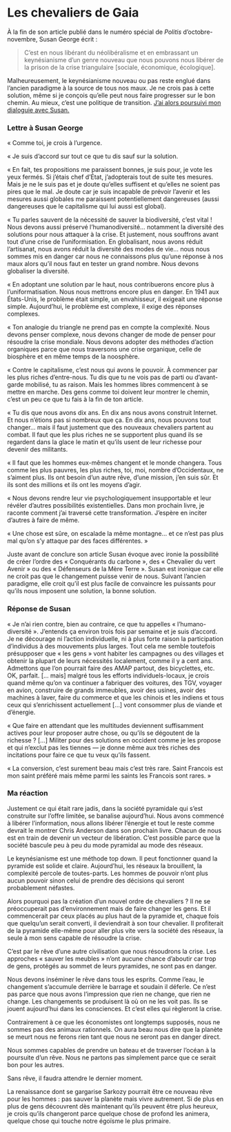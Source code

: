 # Les chevaliers de Gaia

À la fin de son article publié dans le numéro spécial de *Politis* d’octobre-novembre, Susan George écrit :

> C’est en nous libérant du néolibéralisme et en embrassant un keynésianisme d’un genre nouveau que nous pouvons nous libérer de la prison de la crise triangulaire \[sociale, économique, écologique\].

Malheureusement, le keynésianisme nouveau ou pas reste englué dans l’ancien paradigme à la source de tous nos maux. Je ne crois pas à cette solution, même si je conçois qu’elle peut nous faire progresser sur le bon chemin. Au mieux, c’est une politique de transition. [J’ai alors poursuivi mon dialoguie avec Susan.](https://tcrouzet.com/2008/11/19/the-tipping-point/)

### Lettre à Susan George

« Comme toi, je crois à l’urgence.

« Je suis d’accord sur tout ce que tu dis sauf sur la solution.

« En fait, tes propositions me paraissent bonnes, je suis pour, je vote les yeux fermés. Si j’étais chef d’État, j’adopterais tout de suite tes mesures. Mais je ne le suis pas et je doute qu’elles suffisent et qu’elles ne soient pas pires que le mal. Je doute car je suis incapable de prévoir l’avenir et les mesures aussi globales me paraissent potentiellement dangereuses (aussi dangereuses que le capitalisme qui lui aussi est global).

« Tu parles sauvent de la nécessité de sauver la biodiversité, c’est vital ! Nous devons aussi préservé l’humanodiversité… notamment la diversité des solutions pour nous attaquer à la crise. Et justement, nous souffrons avant tout d’une crise de l’uniformisation. En globalisant, nous avons réduit l’artisanat, nous avons réduit la diversité des modes de vie… nous nous sommes mis en danger car nous ne connaissons plus qu’une réponse à nos maux alors qu’il nous faut en tester un grand nombre. Nous devons globaliser la diversité.

« En adoptant une solution par le haut, nous contribuerons encore plus à l’uniformatisation. Nous nous mettrons encore plus en danger. En 1941 aux États-Unis, le problème était simple, un envahisseur, il exigeait une réponse simple. Aujourd’hui, le problème est complexe, il exige des réponses complexes.

« Ton analogie du triangle ne prend pas en compte la complexité. Nous devons penser complexe, nous devons changer de mode de penser pour résoudre la crise mondiale. Nous devons adopter des méthodes d’action organiques parce que nous traversons une crise organique, celle de biosphère et en même temps de la noosphère.

« Contre le capitalisme, c’est nous qui avons le pouvoir. À commencer par les plus riches d’entre-nous. Tu dis que tu ne vois pas de parti ou d’avant-garde mobilisé, tu as raison. Mais les hommes libres commencent à se mettre en marche. Des gens comme toi doivent leur montrer le chemin, c’est un peu ce que tu fais à la fin de ton article.

« Tu dis que nous avons dix ans. En dix ans nous avons construit Internet. Et nous n’étions pas si nombreux que ça. En dix ans, nous pouvons tout changer… mais il faut justement que des nouveaux chevaliers partent au combat. Il faut que les plus riches ne se supportent plus quand ils se regardent dans la glace le matin et qu’ils usent de leur richesse pour devenir des militants.

« Il faut que les hommes eux-mêmes changent et le monde changera. Tous comme les plus pauvres, les plus riches, toi, moi, nombre d’Occidentaux, ne s’aiment plus. Ils ont besoin d’un autre rêve, d’une mission, j’en suis sûr. Et ils sont des millions et ils ont les moyens d’agir.

« Nous devons rendre leur vie psychologiquement insupportable et leur révéler d’autres possibilités existentielles. Dans mon prochain livre, je raconte comment j’ai traversé cette transformation. J’espère en inciter d’autres à faire de même.

« Une chose est sûre, on escalade la même montagne… et ce n’est pas plus mal qu’on s’y attaque par des faces différentes. »

Juste avant de conclure son article Susan évoque avec ironie la possibilité de créer l’ordre des « Conquérants du carbone », des « Chevalier du vert Avenir » ou des « Défenseurs de la Mère Terre ». Susan est ironique car elle ne croit pas que le changement puisse venir de nous. Suivant l’ancien paradigme, elle croit qu’il est plus facile de convaincre les puissants pour qu’ils nous imposent une solution, la bonne solution.

### Réponse de Susan

« Je n’ai rien contre, bien au contraire, ce que tu appelles « l’humano-diversité ». J’entends ça environ trois fois par semaine et je suis d’accord. Je ne décourage ni l’action individuelle, ni à plus forte raison la participation d’individus à des mouvements plus larges. Tout cela me semble toutefois présupposer que « les gens » vont habiter les campagnes ou des villages et obtenir la plupart de leurs nécessités localement, comme il y a cent ans. Admettons que l’on pourrait faire des AMAP partout, des bicyclettes, etc. OK, parfait. \[… mais\] malgré tous les efforts individuels-locaux, je crois quand même qu’on va continuer a fabriquer des voitures, des TGV, voyager en avion, construire de grands immeubles, avoir des usines, avoir des machines à laver, faire du commerce et que les chinois et les indiens et tous ceux qui s’enrichissent actuellement \[…\] vont consommer plus de viande et d’énergie.

« Que faire en attendant que les multitudes deviennent suffisamment actives pour leur proposer autre chose, ou qu’ils se dégoutent de la richesse ? \[…\] Militer pour des solutions en occident comme je les propose et qui n’exclut pas les tiennes — je donne même aux très riches des incitations pour faire ce que tu veux qu’ils fassent.

« La conversion, c’est surement beau mais c’est très rare. Saint Francois est mon saint préféré mais même parmi les saints les Francois sont rares. »

### Ma réaction

Justement ce qui était rare jadis, dans la société pyramidale qui s’est construite sur l’offre limitée, se banalise aujourd’hui. Nous avons commencé à libérer l’information, nous allons libérer l’énergie et tout le reste comme devrait le montrer Chris Anderson dans son prochain livre. Chacun de nous est en train de devenir un vecteur de libération. C’est possible parce que la société bascule peu à peu du mode pyramidal au mode des réseaux.

Le keynésianisme est une méthode top down. Il peut fonctionner quand la pyramide est solide et claire. Aujourd’hui, les réseaux la brouillent, la complexité percole de toutes-parts. Les hommes de pouvoir n’ont plus aucun pouvoir sinon celui de prendre des décisions qui seront probablement néfastes.

Alors pourquoi pas la création d’un nouvel ordre de chevaliers ? Il ne se préoccuperait pas d’environnement mais de faire changer les gens. Et il commencerait par ceux placés au plus haut de la pyramide et, chaque fois que quelqu’un serait converti, il deviendrait à son tour chevalier. Il profiterait de la pyramide elle-même pour aller plus vite vers la société des réseaux, la seule à mon sens capable de résoudre la crise.

C’est par le rêve d’une autre civilisation que nous résoudrons la crise. Les approches « sauver les meubles » n’ont aucune chance d’aboutir car trop de gens, protégés au sommet de leurs pyramides, ne sont pas en danger.

Nous devons inséminer le rêve dans tous les esprits. Comme l’eau, le changement s’accumule derrière le barrage et soudain il déferle. Ce n’est pas parce que nous avons l’impression que rien ne change, que rien ne change. Les changements se produisent là où on ne les voit pas. Ils se jouent aujourd’hui dans les consciences. Et c’est elles qui règleront la crise.

Contrairement à ce que les économistes ont longtemps supposés, nous ne sommes pas des animaux rationnels. On aura beau nous dire que la planète se meurt nous ne ferons rien tant que nous ne seront pas en danger direct.

Nous sommes capables de prendre un bateau et de traverser l’océan à la poursuite d’un rêve. Nous ne partons pas simplement parce que ce serait bon pour les autres.

Sans rêve, il faudra attendre le dernier moment.

La renaissance dont se gargarise Sarkozy pourrait être ce nouveau rêve pour les hommes : pas sauver la planète mais vivre autrement. Si de plus en plus de gens découvrent dès maintenant qu’ils peuvent être plus heureux, je crois qu’ils changeront parce quelque chose de profond les animera, quelque chose qui touche notre égoïsme le plus primaire.